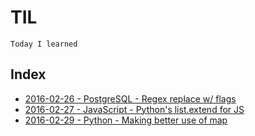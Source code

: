 TIL
====

    Today I learned


Index
------

- [2016-02-26 - PostgreSQL - Regex replace w/ flags](postgresql/regex-replace-with-flags.md)
- [2016-02-27 - JavaScript - Python's list.extend for JS](javascript/pythons-list-extend-for-js.md)
- [2016-02-29 - Python - Making better use of map](python/making-better-use-of-map.md)
